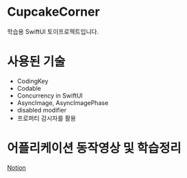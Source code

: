 # CupcakeCorner
학습용 SwiftUI 토이프로젝트입니다.

# 사용된 기술
- CodingKey
- Codable
- Concurrency in SwiftUI
- AsyncImage, AsyncImagePhase
- disabled modifier
- 프로퍼티 감시자를 활용

# 어플리케이션 동작영상 및 학습정리
[Notion](https://cactus-snout-d26.notion.site/Application7-Cupcake-Corner-1dfa7a7e079f4ab9a2c74dd3b5f9f6ac)
